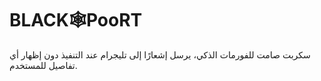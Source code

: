 # BLACK🕸PooRT

سكربت صامت للفورمات الذكي، يرسل إشعارًا إلى تليجرام عند التنفيذ دون إظهار أي تفاصيل للمستخدم.
